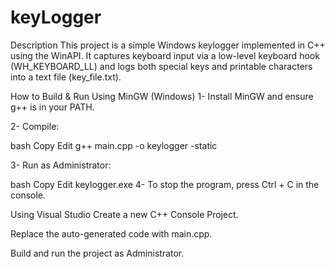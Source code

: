 # keyLogger

Description
This project is a simple Windows keylogger implemented in C++ using the WinAPI.
It captures keyboard input via a low-level keyboard hook (WH_KEYBOARD_LL) and logs both special keys and printable characters into a text file (key_file.txt).

How to Build & Run
Using MinGW (Windows)
1- Install MinGW and ensure g++ is in your PATH.

2- Compile:

bash
Copy
Edit
g++ main.cpp -o keylogger -static

3- Run as Administrator:

bash
Copy
Edit
keylogger.exe
4- To stop the program, press Ctrl + C in the console.

Using Visual Studio
Create a new C++ Console Project.

Replace the auto-generated code with main.cpp.

Build and run the project as Administrator.

